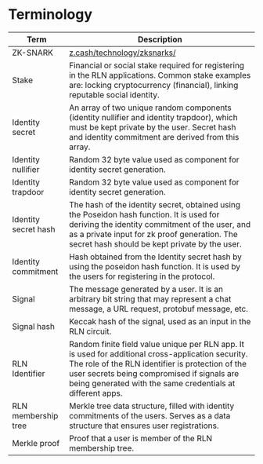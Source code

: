 # Terminology

Term | Description
---- | -----------
ZK-SNARK | [z.cash/technology/zksnarks/](https://z.cash/technology/zksnarks/)
Stake | Financial or social stake required for registering in the RLN applications. Common stake examples are: locking cryptocurrency (financial), linking reputable social identity.
Identity secret | An array of two unique random components (identity nullifier and identity trapdoor), which must be kept private by the user. Secret hash and identity commitment are derived from this array.
Identity nullifier | Random 32 byte value used as component for identity secret generation.
Identity trapdoor | Random 32 byte value used as component for identity secret generation.
Identity secret hash | The hash of the identity secret, obtained using the Poseidon hash function. It is used for deriving the identity commitment of the user, and as a private input for zk proof generation. The secret hash should be kept private by the user.
Identity commitment | Hash obtained from the Identity secret hash by using the poseidon hash function. It is used by the users for registering in the protocol.
Signal | The message generated by a user. It is an arbitrary bit string that may represent a chat message, a URL request, protobuf message, etc.
Signal hash | Keccak hash of the signal, used as an input in the RLN circuit.
RLN Identifier | Random finite field value unique per RLN app. It is used for additional cross-application security. The role of the RLN identifier is protection of the user secrets being compromised if signals are being generated with the same credentials at different apps.
RLN membership tree | Merkle tree data structure, filled with identity commitments of the users. Serves as a data structure that ensures user registrations.
Merkle proof | Proof that a user is member of the RLN membership tree.